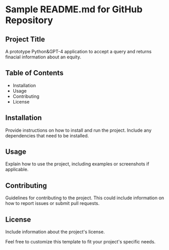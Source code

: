 # Sample README.md for GitHub Repository

## Project Title
A prototype Python&GPT-4 application to accept a query and returns finacial information about an equity.

## Table of Contents
- Installation
- Usage
- Contributing
- License

## Installation
Provide instructions on how to install and run the project. Include any dependencies that need to be installed.

## Usage
Explain how to use the project, including examples or screenshots if applicable.

## Contributing
Guidelines for contributing to the project. This could include information on how to report issues or submit pull requests.

## License
Include information about the project's license.

Feel free to customize this template to fit your project's specific needs.
